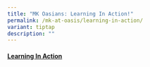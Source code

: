 ```yaml
---
title: "MK Oasians: Learning In Action!"
permalink: /mk-at-oasis/learning-in-action/
variant: tiptap
description: ""
---
```

<h4><a href="/files/MK_Oasians_Learning_In_Action.pdf" rel="noopener noreferrer nofollow" target="_blank">Learning In Action</a></h4><p></p>